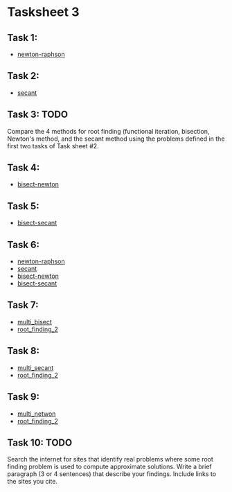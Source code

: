 # Tasksheet 3

## Task 1:

* [newton-raphson](https://github.com/TekuConcept/math4610/blob/master/modules/doc/newton.md)

## Task 2:

* [secant](https://github.com/TekuConcept/math4610/blob/master/modules/doc/secant.md)

## Task 3: TODO

Compare the 4 methods for root finding (functional iteration, bisection, Newton's method, and the secant method using the problems defined in the first two tasks of Task sheet #2.

## Task 4:

* [bisect-newton](https://github.com/TekuConcept/math4610/blob/master/modules/doc/bisect_newton.md)

## Task 5:

* [bisect-secant](https://github.com/TekuConcept/math4610/blob/master/modules/doc/bisect_secant.md)

## Task 6:

* [newton-raphson](https://github.com/TekuConcept/math4610/blob/master/modules/doc/newton.md)
* [secant](https://github.com/TekuConcept/math4610/blob/master/modules/doc/secant.md)
* [bisect-newton](https://github.com/TekuConcept/math4610/blob/master/modules/doc/bisect_newton.md)
* [bisect-secant](https://github.com/TekuConcept/math4610/blob/master/modules/doc/bisect_secant.md)

## Task 7:

* [multi_bisect](https://github.com/TekuConcept/math4610/blob/master/modules/doc/multi_bisect.md)
* [root_finding_2](https://github.com/TekuConcept/math4610/blob/master/modules/test/root_finding_2.cpp)

## Task 8:

* [multi_secant](https://github.com/TekuConcept/math4610/blob/master/modules/doc/multi_secant.md)
* [root_finding_2](https://github.com/TekuConcept/math4610/blob/master/modules/test/root_finding_2.cpp)

## Task 9:

* [multi_netwon](https://github.com/TekuConcept/math4610/blob/master/modules/doc/multi_newton.md)
* [root_finding_2](https://github.com/TekuConcept/math4610/blob/master/modules/test/root_finding_2.cpp)

## Task 10: TODO

Search the internet for sites that identify real problems where some root finding problem is used to compute approximate solutions. Write a brief paragraph (3 or 4 sentences) that describe your findings. Include links to the sites you cite.
